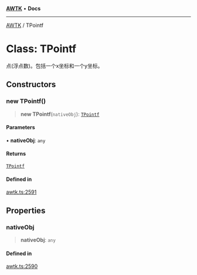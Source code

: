 [**AWTK**](../README.md) • **Docs**

***

[AWTK](../globals.md) / TPointf

# Class: TPointf

点(浮点数)。包括一个x坐标和一个y坐标。

## Constructors

### new TPointf()

> **new TPointf**(`nativeObj`): [`TPointf`](TPointf.md)

#### Parameters

• **nativeObj**: `any`

#### Returns

[`TPointf`](TPointf.md)

#### Defined in

[awtk.ts:2591](https://github.com/zlgopen/awtk-binding/blob/a700388ad7cc060c10001c4cf776a40433e0a4e7/tools/code_gen/js/output/awtk.ts#L2591)

## Properties

### nativeObj

> **nativeObj**: `any`

#### Defined in

[awtk.ts:2590](https://github.com/zlgopen/awtk-binding/blob/a700388ad7cc060c10001c4cf776a40433e0a4e7/tools/code_gen/js/output/awtk.ts#L2590)
